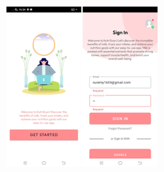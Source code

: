 <p align="center">
  <img src="https://github.com/Candrawijay/capstone/blob/main/image/image1.jpg?raw=true" alt="image1" width="200"/>
  <img src="https://github.com/Candrawijay/capstone/blob/main/image/image2.jpg?raw=true" alt="image2" width="200"/>
</p>
